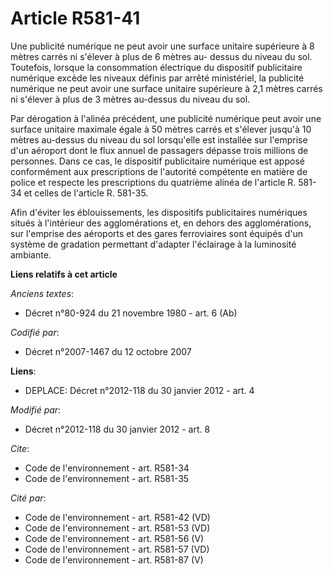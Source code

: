 # Article R581-41

Une publicité numérique ne peut avoir une surface unitaire supérieure à 8 mètres carrés ni s'élever à plus de 6 mètres au-
dessus du niveau du sol. Toutefois, lorsque la consommation électrique du dispositif publicitaire numérique excède les
niveaux définis par arrêté ministériel, la publicité numérique ne peut avoir une surface unitaire supérieure à 2,1 mètres
carrés ni s'élever à plus de 3 mètres au-dessus du niveau du sol. 

Par dérogation à l'alinéa précédent, une publicité numérique peut avoir une surface unitaire maximale égale à 50 mètres
carrés et s'élever jusqu'à 10 mètres au-dessus du niveau du sol lorsqu'elle est installée sur l'emprise d'un aéroport dont le
flux annuel de passagers dépasse trois millions de personnes. Dans ce cas, le dispositif publicitaire numérique est apposé
conformément aux prescriptions de l'autorité compétente en matière de police et respecte les prescriptions du quatrième
alinéa de l'article R. 581-34 et celles de l'article R. 581-35.

Afin d'éviter les éblouissements, les dispositifs publicitaires numériques situés à l'intérieur des agglomérations et, en
dehors des agglomérations, sur l'emprise des aéroports et des gares ferroviaires sont équipés d'un système de gradation
permettant d'adapter l'éclairage à la luminosité ambiante.

**Liens relatifs à cet article**

_Anciens textes_:

  - Décret n°80-924 du 21 novembre 1980 - art. 6 (Ab)

_Codifié par_:

  - Décret n°2007-1467 du 12 octobre 2007

**Liens**:

  - DEPLACE: Décret n°2012-118 du 30 janvier 2012 - art. 4

_Modifié par_:

  - Décret n°2012-118 du 30 janvier 2012 - art. 8

_Cite_:

  - Code de l'environnement - art. R581-34
  - Code de l'environnement - art. R581-35

_Cité par_:

  - Code de l'environnement - art. R581-42 (VD)
  - Code de l'environnement - art. R581-53 (VD)
  - Code de l'environnement - art. R581-56 (V)
  - Code de l'environnement - art. R581-57 (VD)
  - Code de l'environnement - art. R581-87 (V)
